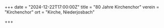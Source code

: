 +++
date = "2024-12-22T17:00:00Z"
title = "80 Jahre Kirchenchor"
verein = "Kirchenchor"
ort = "Kirche, Niederjosbach"

+++
